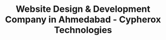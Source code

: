 ---
layout: layouts/homepage.njk
title: Website Design & Development Company in Ahmedabad - Cypherox Technologies
bodyClass: "homepage"
---